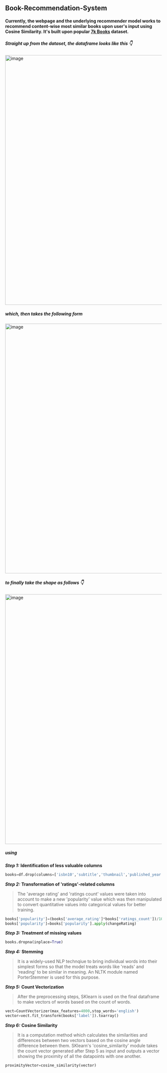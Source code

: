 ## Book-Recommendation-System
#### Currently, the webpage and the underlying recommender model works to recommend content-wise most similar books upon user's input using Cosine Similarity. It's built upon popular [7k Books](https://www.kaggle.com/datasets/dylanjcastillo/7k-books-with-metadata) dataset.

##### Straight up from the dataset, the dataframe looks like this :point_down:<br>
<img width="800" alt="image" src="https://user-images.githubusercontent.com/67289887/174998044-f75bf47f-89b0-4cda-92ce-e941cee6caa3.png"><br>
##### which, then takes the following form <br>
<img width="800" alt="image" src="https://user-images.githubusercontent.com/67289887/174998507-5570f136-e656-4b3d-b0b4-fdc7e7a2f17f.png"><br>
##### to finally take the shape as follows :point_down:<br>
<img width="800" alt="image" src="https://user-images.githubusercontent.com/67289887/174998639-fa6e2bc4-d33b-43bb-8618-40d5716e183e.png"><br>
##### using
***Step 1:*** **Identification of less valuable columns**
```python
books=df.drop(columns=['isbn10','subtitle','thumbnail','published_year','num_pages'])
```
***Step 2:*** **Transformation of 'ratings'-related columns**
>The 'average rating' and 'ratings count' values were taken into account to make a new 'popularity' value which was then manipulated to convert quantitative values into categorical values for better training.
```python
books['popularity']=(books['average_rating']*books['ratings_count'])/100000
books['popularity']=books['popularity'].apply(changeRating)
```
***Step 3:*** **Treatment of missing values**
```python
books.dropna(inplace=True)
```
***Step 4:*** **Stemming**
>It is a widely-used NLP technqiue to bring individual words into their simplest forms so that the model treats words like 'reads' and 'reading' to be similar in meaning. An NLTK module named PorterStemmer is used for this purpose.

***Step 5:*** **Count Vectorization**
>After the preprocessing steps, SKlearn is used on the final dataframe to make vectors of words based on the count of words.
```python
vect=CountVectorizer(max_features=4000,stop_words='english')
vector=vect.fit_transform(books['label']).toarray()
```
***Step 6:*** **Cosine Similarity**
>It is a computation method which calculates the similarities and differences between two vectors based on the cosine angle difference between them. SKlearn's 'cosine_similarity' module takes the count vector generated after Step 5 as input and outputs a vector showing the proximity of all the datapoints with one another.
```python
proximityVector=cosine_similarity(vector)
```






